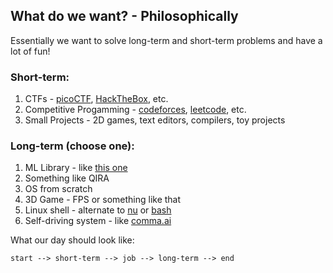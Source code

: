 ## What do we want? - Philosophically

Essentially we want to solve long-term and short-term problems and have a lot of fun!


### Short-term:
1. CTFs - [picoCTF](https://play.picoctf.org/practice), [HackTheBox](https://hackthebox.com/), etc.
2. Competitive Progamming - [codeforces](https://codeforces.com), [leetcode](https://leetcode.com), etc.
3. Small Projects - 2D games, text editors, compilers, toy projects


### Long-term (choose one):
1. ML Library - like [this one](https://github.com/geohot/tinygrad)
2. Something like QIRA
3. OS from scratch
4. 3D Game - FPS or something like that
5. Linux shell - alternate to [nu](https://github.com/nushell/nushell) or [bash](https://en.wikipedia.org/wiki/Bash_(Unix_shell)) 
6. Self-driving system - like [comma.ai](https://comma.ai)

What our day should look like:
```
start --> short-term --> job --> long-term --> end
```

